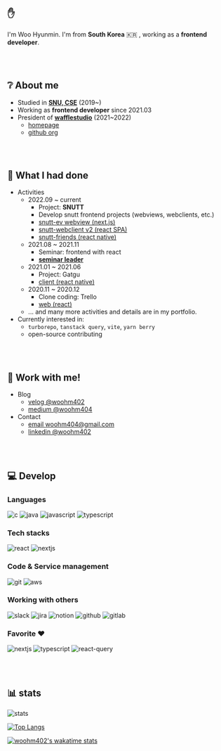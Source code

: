 ## ✋

I'm Woo Hyunmin. I'm from **South Korea** 🇰🇷 , working as a **frontend developer**.

<br/><br/>

## ❔ About me

- Studied in [**SNU, CSE**](https://cse.snu.ac.kr/) (2019~)
- Working as **frontend developer** since 2021.03
- President of [**wafflestudio**](https://wafflestudio.com) (2021~2022)
  - [homepage](https://wafflestudio.com)
  - [github org](https://github.com/wafflestudio)

<br/><br/>

## :eyes: What I had done

- Activities
  - 2022.09 ~ current
    - Project: **SNUTT**
    - Develop snutt frontend projects (webviews, webclients, etc.)
    - [snutt-ev webview (next.js)](https://github.com/wafflestudio/snutt-ev-web)
    - [snutt-webclient v2 (react SPA)](https://github.com/wafflestudio/snutt-webclient-v2)
    - [snutt-friends (react native)](https://github.com/wafflestudio/snutt-frontend/apps/friends-react-native)
  - 2021.08 ~ 2021.11
    - Seminar: frontend with react
    - [**seminar leader**](https://github.com/wafflestudio/19.5-rookies/tree/master/react)
  - 2021.01 ~ 2021.06
    - Project: Gatgu
    - [client (react native)](https://github.com/wafflestudio/gatgu-client)
  - 2020.11 ~ 2020.12
    - Clone coding: Trello
    - [web (react)](https://github.com/wafflestudio18-5/team5-frontend)
  - ... and many more activities and details are in my portfolio.
- Currently interested in:
  - `turborepo`, `tanstack query`, `vite`, `yarn berry`
  - open-source contributing

<br/><br/>

## 🤝 Work with me!

- Blog
  - [velog @woohm402](https://velog.io/@woohm402)
  - [medium @woohm404](https://medium.com/@woohm404)
- Contact
  - [email woohm404@gmail.com](mailto://woohm404@gmail.com)
  - [linkedin @woohm402](https://www.linkedin.com/in/woohm402/)

<br/><br/>

## 💻 Develop

### Languages

![c](https://img.shields.io/badge/C-A8B9CC?style=flat-badge&logo=C&logoColor=white)
![java](https://img.shields.io/badge/Java-007396?style=flat-badge&logo=Java&logoColor=white)
![javascript](https://img.shields.io/badge/JavaScript-F7DF1E?style=flat-badge&logo=JavaScript&logoColor=white)
![typescript](https://img.shields.io/badge/TypeScript-3178C6?style=flat-badge&logo=TypeScript&logoColor=white)

### Tech stacks

![react](https://img.shields.io/badge/React-61DAFB?style=flat-badge&logo=React&logoColor=white)
![nextjs](https://img.shields.io/badge/Next.js-000000?style=flat-badge&logo=Next.js&logoColor=white)

### Code & Service management

![git](https://img.shields.io/badge/Git-F05032?style=flat-badge&logo=Git&logoColor=white)
![aws](https://img.shields.io/badge/amazon%20AWS-232F3E?style=flat-badge&logo=amazon%20AWS&logoColor=white)

### Working with others

![slack](https://img.shields.io/badge/Slack-4A154B?style=flat-badge&logo=Slack&logoColor=white)
![jira](https://img.shields.io/badge/Jira-0052CC?style=flat-badge&logo=Jira&logoColor=white)
![notion](https://img.shields.io/badge/Notion-000000?style=flat-badge&logo=Notion&logoColor=white)
![github](https://img.shields.io/badge/Github-181717?style=flat-badge&logo=Github&logoColor=white)
![gitlab](https://img.shields.io/badge/Gitlab-FCA121?style=flat-badge&logo=Gitlab&logoColor=white)

### Favorite ❤️

![nextjs](https://img.shields.io/badge/Next.js-000000?style=flat-badge&logo=Next.js&logoColor=white)
![typescript](https://img.shields.io/badge/TypeScript-3178C6?style=flat-badge&logo=TypeScript&logoColor=white)
![react-query](https://img.shields.io/badge/React%20Query-FF4154?style=flat-badge&logo=React-Query&logoColor=white)

<br/><br/>

## 📊 stats

![stats](https://github-readme-stats.vercel.app/api?username=woohm402&show_icons=true)

[![Top Langs](https://github-readme-stats.vercel.app/api/top-langs/?username=woohm402&layout=compact)](https://github.com/anuraghazra/github-readme-stats)

[![woohm402's wakatime stats](https://github-readme-stats.vercel.app/api/wakatime?username=woohm402)](https://github.com/anuraghazra/github-readme-stats)
